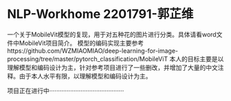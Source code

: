# NLP-Workhome 2201791-郭芷维
一个关于MobileVit模型的复现，用于对五种花的图片进行分类。具体请看word文件中MobileVit项目简介。
模型的编码实现主要参考https://github.com/WZMIAOMIAO/deep-learning-for-image-processing/tree/master/pytorch_classification/MobileViT 
本人的目标主要是以理解模型和编码设计为主，针对参考项目进行了一些删改，并增加了大量的中文注释。由于本人水平有限，以理解模型和编码设计为主。


项目正在进行中···········································
